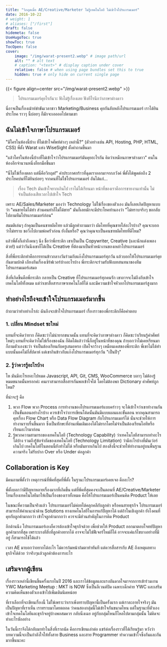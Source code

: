 ```yaml
---
title: "วิกฤตเมื่อ AE/Creative/Marketer ไม่รู้เทคโนโลยี ไม่เข้าใจโปรแกรมเมอร์"
date: 2016-10-22
# weight: 1
# aliases: ["/first"]
draft: false
hidemeta: false
UseHugoToc: true
showToc: true
TocOpen: false
cover:
    image: "/img/warat-present2.webp" # image path/url
    alt: "" # alt text
    # caption: "<text>" # display caption under cover
    relative: false # when using page bundles set this to true
    hidden: true # only hide on current single page
---
```

{{< figure align=center src="/img/warat-present2.webp" >}}

> โปรแกรมเมอร์คุยไรกันวะ ฟังไม่รู้เรื่องเลย ฟังทีไรนึกว่าภาษาต่างดาว

นี่อาจเป็นเรื่องเม้าท์ขำขันเวลาชาว Marketing/Business คุยกันลับหลังโปรแกรมเมอร์ เราได้ยินประโยค ราวๆ นี้บ่อยๆ ก็มักจะเออออไปตามเขา

## ฉันไม่เข้าใจภาษาโปรแกรมเมอร์
 
"มีใครในห้องนี้บ้าง ที่ไม่เข้าใจศัพท์ต่างๆ เหล่านี้?" (ตัวอย่างเช่น API, Hosting, PHP, HTML, CSS)
พี่ตั้ง Warat แห่ง WiseSight ตั้งคำถามขึ้นมา

"แล้วใครในห้องนี้บ้างที่ไม่เข้าใจว่าโปรแกรมเมอร์มันคุยอะไรกัน คิดว่าเหมือนภาษาต่างดาว" คนในห้องอีกจำนวนหนึ่งก็ยกมือขึ้นมา
 
"นี่ไม่ใช่เรื่องตลก แต่นี่คือวิกฤต!" คำประกาศกร้าวที่ฉุดเราออกมาจากภวังค์ พี่ตั้งได้พูดต่อถึง 2 ประโยคบ่นที่ได้ยินบ่อยๆ จากคนที่ไม่ใช่โปรแกรมเมอร์ อันได้แก่…

> เรื่อง Tech มันเข้าใจยากเกินไป เราไม่ได้เรียนมา
หน้าที่ของเราคือการขายงานเท่านั้น ไม่จำเป็นต้องเสียเวลาไปเข้าใจ Tech

เพราะ AE/Sales/Marketer มองว่า Technology ไม่ใช่เรื่องของตัวเอง มันก็เลยเกิดปัญหาแบบว่า "คนขายไม่ได้ทำ ส่วนคนทำก็ไม่ได้ขาย" มันก็เลยมักจะมีประโยคทำนองว่า "ไม่ทราบจริงๆ ขอกลับไปถามทีมโปรแกรมเมอร์ก่อน"
 
สมมติเล่นๆ ถ้าคุณเป็นคนขายผัดไทย แล้วมีลูกค้าถามมาว่า ผัดไทยที่คุณขายใส่อะไรบ้าง? คุณจะบอกว่าไม่ทราบ ขอวิ่งไปถามพ่อครัวก่อน ยังงั้นหรือ? คุณว่าคุณจะเป็นคนขายผัดไทยที่ดีไหม?

แล้วพี่ตั้งก็เล่าถึงคนๆ นึง ชื่อว่าพี่กระติก เขาเป็นเป็น Copywriter, Creative (และนักแต่งเพลงด้วย!) แต่ว่าวันนึงเขาก็ได้เป็น Creative ที่ต้องมาเป็นหัวหน้างานของเหล่าโปรแกรมเมอร์

สิ่งที่พี่กระติกทำคือการทานข้าวกลางวันร่วมกับแก๊งโปรแกรมเมอร์ทุกวัน แล้วบอกให้โปรแกรมเมอร์คุยกันตามปกติ เถียงกันเรื่องเซิร์ฟเวอร์บ้างอะไรบ้าง พี่กระติกจะร่วมรับฟังบทสนทนาของทีมโปรแกรมเมอร์เสมอ

สิ่งที่เกิดขึ้นคือพี่กระติก กลายเป็น Creative ที่โปรแกรมเมอร์ทุกคนรัก เขาอาจจะไม่ถึงกับเข้าใจเทคโนโลยีทั้งหมด แต่ว่าเขาสื่อสารภาษาเทคโนโลยีได้ และมีความเข้าใจหัวอกโปรแกรมเมอร์สูงมาก

## ทำอย่างไรถึงจะเข้าใจโปรแกรมเมอร์มากขึ้น
ถ้าถามว่าทำอย่างไรล่ะ ฉันถึงจะเข้าใจโปรแกรมเมอร์ เรื่องราวของพี่กระติกก็คือคำตอบ
 
### 1. เปลี่ยน Mindset ซะใหม่
แทนที่จะคิดว่ายาก ก็คิดซะว่าไม่น่ายากขนาดนั้น
แทนที่จะคิดว่าภาษาต่างดาว ก็คิดซะว่าเรียนรู้คำศัพท์ใหม่ๆ
แทนที่จะคิดว่าไม่ใช่เรื่องของฉัน ก็คิดได้แล้วว่านี่ก็อยู่ในหน้าที่ของคุณ
ถ้าบอกว่าไม่เคยเรียนมา ก็ถามตัวเองซะว่า จำเป็นต้องเรียนกับครูเสมอหรอ
เปิดใจกว้างๆ เหมือนเคสของพี่กระติก พี่เขาไม่ได้ทำแบบนั้นแค่ไม่กี่สัปดาห์ แต่เขากินข้าวกับแก๊งโปรแกรมเมอร์ทุกวัน "เป็นปีๆ"


### 2. รู้ว่าควรรู้อะไรบ้าง

โห มันมีอะไรเยอะไปหมด Javascript, API, Git, CMS, WooCommerce บลาๆ ไม่ต้องรู้หมดขนาดนั้นหรอกค่ะ คนเราสามารถสื่อสารกันพอเข้าใจได้ โดยไม่ต้องพก Dictionary คำศัพท์ถูกไหม?

ที่น่าจะรู้ คือ
1. พวก Flow พวก Process การทำงานของโปรแกรมเมอร์แบบคร่าวๆ จะได้เข้าใจว่าเขาทำงานกันเป็นขั้นตอนอย่างไรบ้าง ควรเข้าใจว่าการเขียนโค้ดนั้นมันมีแบบแผนและขั้นตอน หากคุณสามารถคุยเรื่อง Flow Chart หรือ Data Flow Diagram กับโปรแกรมเมอร์ได้ นั่นจะช่วยให้การทำงานราบรื่นขึ้นมาก ซึ่งเป็นทักษะที่อ่านเพิ่มเติมเองได้ไม่ยากโดยไม่จำเป็นต้องเรียนไอทีหรือเรียนอะไรมาก่อน
2. รู้พวกความสามารถของเทคโนโลยี (Technology Capability) ว่าเทคโนโลยีสามารถทำอะไรได้บ้าง รวมถึงรู้ข้อจำกัดของเทคโนโลยี (Technology Limitation) ว่ามีอะไรบ้างที่มันเว่อร์เกินไป เทคโนโลยีในตอนนี้ยังทำไม่ได้ หรือมันยากเกินไป สองสิ่งนี้จะช่วยให้ทำงานอยู่บนพื้นฐานความจริง ไม่รับปาก Over หรือ Under ต่อลูกค้า 

## Collaboration is Key
มีคนถามพี่ตั้งว่า เหตุการณ์ที่พีคที่สุดที่พี่ตั้ง ในฐานะโปรแกรมเมอร์เคยเจอ คืออะไร?
 
พี่ตั้งบอกว่ามีปัญหาหลายเรื่องมากที่เกิดขึ้น แต่ที่พีคที่สุดคงจะเป็นตอนที่ AE/Creative/Marketer โยนเรื่องเทคโนโลยีมาให้เป็นเรื่องของเราทั้งหมด คือให้โปรแกรมเมอร์เป็นคนคิด Product ให้เลย

ในขณะที่ความเป็นจริงแล้ว โปรแกรมเมอร์ไม่ค่อยได้คลุกคลีกับลูกค้า หรือคนสายธุรกิจ โปรแกรมเมอร์สามารถให้คำแนะนำด้าน Solutions ทางเทคโนโลยีในการแก้ปัญหาได้ แต่ถ้าในเชิงลูกค้า ยังไงคนที่คุยกับลูกค้ามากกว่า เข้าใจลูกค้ามากกว่า ควรจะมีส่วนสำคัญในการคิด Product

อีกด้านนึง โปรแกรมเมอร์เองก็ควรต้องเข้าใจธุรกิจด้วย เพื่อช่วยให้ Product ออกมาตอบโจทย์ปัญหาลูกค้ามากที่สุด เพราะบางทีสิ่งที่ลูกค้าอยากได้ อาจจะไม่ใช่ฟีเจอร์ใหม่ก็ได้ อาจจะแค่แก้ไขบางอย่างที่มีอยู่ ก็สามารถใช้ได้แล้ว

เวลา AE มาบอกว่าอยากได้อะไร ไม่ควรก้มหน้าก้มตาทำทันที แต่ควรสื่อสารกับ AE ถึงเหตุผลทางธุรกิจได้ด้วย ว่าจริงๆแล้วลูกค้าต้องการอะไร

## เสริมจากผู้เขียน

เรื่องราวเหล่านี้เขียนขึ้นครั้งแรกในปี 2016 และเราได้ข้อมูลและแรงบันดาลใจมาจากการเข้าร่วมงาน YWC Marketing Meetup : MKT is NOW ซึ่งเป็นอีเวนต์ปิด เฉพาะเด็กค่าย YWC และเสริมความคิดเห็นของตัวเองเข้าไปเพิ่มเติมนิดหน่อย

ที่เราเลือกที่จะเขียนเรื่องนี้ ไม่ใช่เพราะว่าเราเพิ่งทราบปัญหานี้เป็นครั้งแรก แต่เราละอายใจจริงๆ มันเป็นปัญหาที่เราเห็น เราทราบมาโดยตลอด ว่าคนสองกลุ่มนี้ไม่เข้าใจกันขนาดไหน แต่ในฐานะที่ตัวเองเข้าใจเทคโนโลยีและธุรกิจอยู่บ้างพอสมควร กลับนิ่งเฉย อยู่กับกลุ่มไหนก็ไหลไปตามกลุ่มนั้น ไม่คิดจะทำอะไรซักอย่าง 

ในวันนี้เราจึงได้กลับมาทำในสิ่งที่เราถนัด คือการเขียนเล่าต่อ แชร์ต่อเรื่องราวที่ได้เรียนรู้มา 
หวังว่าบทความนี้จะเป็นกำลังใจให้ทั้งสาย Business และสาย Programmer ทำความเข้าใจซึ่งกันและกันมากขึ้นนะคะ

